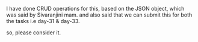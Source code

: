 I have done CRUD operations for this, based on the JSON object, which was said by Sivaranjini mam. and also said that we can submit this for both the tasks i.e day-31 & day-33.

so, please consider it.
